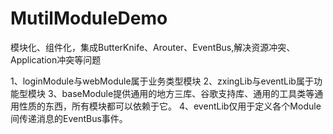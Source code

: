 # MutilModuleDemo
模块化、组件化，集成ButterKnife、Arouter、EventBus,解决资源冲突、Application冲突等问题

1、loginModule与webModule属于业务类型模块
2、zxingLib与eventLib属于功能型模块
3、baseModule提供通用的地方三库、谷歌支持库、通用的工具类等通用性质的东西，所有模块都可以依赖于它。
4、eventLib仅用于定义各个Module间传递消息的EventBus事件。
